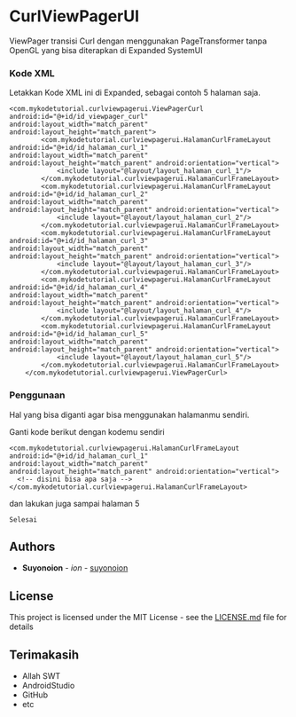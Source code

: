 # CurlViewPagerUI

ViewPager transisi Curl dengan menggunakan PageTransformer tanpa OpenGL yang bisa diterapkan di Expanded SystemUI

### Kode XML

Letakkan Kode XML ini di Expanded, sebagai contoh 5 halaman saja.

```
<com.mykodetutorial.curlviewpagerui.ViewPagerCurl android:id="@+id/id_viewpager_curl" android:layout_width="match_parent" android:layout_height="match_parent">
        <com.mykodetutorial.curlviewpagerui.HalamanCurlFrameLayout android:id="@+id/id_halaman_curl_1" android:layout_width="match_parent" android:layout_height="match_parent" android:orientation="vertical">
            <include layout="@layout/layout_halaman_curl_1"/>
        </com.mykodetutorial.curlviewpagerui.HalamanCurlFrameLayout>
        <com.mykodetutorial.curlviewpagerui.HalamanCurlFrameLayout android:id="@+id/id_halaman_curl_2" android:layout_width="match_parent" android:layout_height="match_parent" android:orientation="vertical">
            <include layout="@layout/layout_halaman_curl_2"/>
        </com.mykodetutorial.curlviewpagerui.HalamanCurlFrameLayout>
        <com.mykodetutorial.curlviewpagerui.HalamanCurlFrameLayout android:id="@+id/id_halaman_curl_3" android:layout_width="match_parent" android:layout_height="match_parent" android:orientation="vertical">
            <include layout="@layout/layout_halaman_curl_3"/>
        </com.mykodetutorial.curlviewpagerui.HalamanCurlFrameLayout>
        <com.mykodetutorial.curlviewpagerui.HalamanCurlFrameLayout android:id="@+id/id_halaman_curl_4" android:layout_width="match_parent" android:layout_height="match_parent" android:orientation="vertical">
            <include layout="@layout/layout_halaman_curl_4"/>
        </com.mykodetutorial.curlviewpagerui.HalamanCurlFrameLayout>
        <com.mykodetutorial.curlviewpagerui.HalamanCurlFrameLayout android:id="@+id/id_halaman_curl_5" android:layout_width="match_parent" android:layout_height="match_parent" android:orientation="vertical">
            <include layout="@layout/layout_halaman_curl_5"/>
        </com.mykodetutorial.curlviewpagerui.HalamanCurlFrameLayout>
    </com.mykodetutorial.curlviewpagerui.ViewPagerCurl>
```

### Penggunaan

Hal yang bisa diganti agar bisa menggunakan halamanmu sendiri.

Ganti kode berikut dengan kodemu sendiri

```
<com.mykodetutorial.curlviewpagerui.HalamanCurlFrameLayout android:id="@+id/id_halaman_curl_1" android:layout_width="match_parent" android:layout_height="match_parent" android:orientation="vertical">
  <!-- disini bisa apa saja -->
</com.mykodetutorial.curlviewpagerui.HalamanCurlFrameLayout>
```

dan lakukan juga sampai halaman 5

```
Selesai
```

## Authors

* **Suyonoion** - *ion* - [suyonoion](https://github.com/suyonoion)

## License

This project is licensed under the MIT License - see the [LICENSE.md](LICENSE.md) file for details

## Terimakasih

* Allah SWT
* AndroidStudio
* GitHub
* etc
